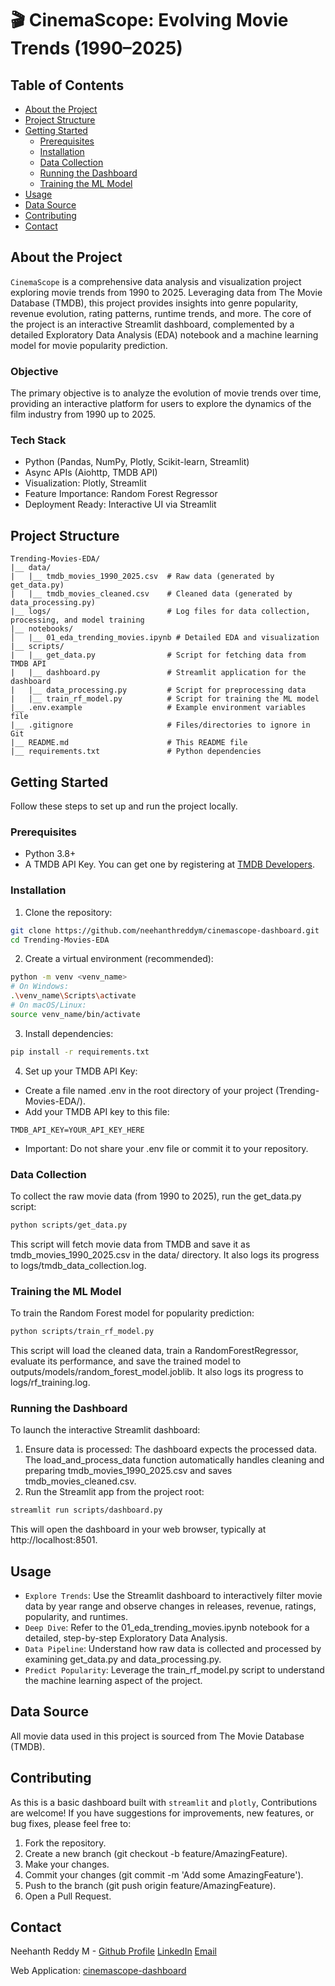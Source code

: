 # 🎬 CinemaScope: Evolving Movie Trends (1990–2025)

## Table of Contents
* [About the Project](#about-the-project)
* [Project Structure](#project-structure)
* [Getting Started](#getting-started)
    - [Prerequisites](#prerequisites)
    - [Installation](#installation)
    - [Data Collection](#data-collection)
    - [Running the Dashboard](#running-the-dashboard)
    - [Training the ML Model](#training-the-ml-model)
* [Usage](#usage)
* [Data Source](#data-source)
* [Contributing](#contributing)
* [Contact](#contact)

## About the Project
`CinemaScope` is a comprehensive data analysis and visualization project exploring movie trends from 1990 to 2025. Leveraging data from The Movie Database (TMDB), this project provides insights into genre popularity, revenue evolution, rating patterns, runtime trends, and more. The core of the project is an interactive Streamlit dashboard, complemented by a detailed Exploratory Data Analysis (EDA) notebook and a machine learning model for movie popularity prediction.

### Objective
The primary objective is to analyze the evolution of movie trends over time, providing an interactive platform for users to explore the dynamics of the film industry from 1990 up to 2025.

### Tech Stack
* Python (Pandas, NumPy, Plotly, Scikit-learn, Streamlit)
* Async APIs (Aiohttp, TMDB API)
* Visualization: Plotly, Streamlit
* Feature Importance: Random Forest Regressor
* Deployment Ready: Interactive UI via Streamlit

## Project Structure
```
Trending-Movies-EDA/
|__ data/
|   |__ tmdb_movies_1990_2025.csv  # Raw data (generated by get_data.py)
|   |__ tmdb_movies_cleaned.csv    # Cleaned data (generated by data_processing.py)
|__ logs/                          # Log files for data collection, processing, and model training
|__ notebooks/
│   |__ 01_eda_trending_movies.ipynb # Detailed EDA and visualization
|__ scripts/
|   |__ get_data.py                # Script for fetching data from TMDB API
|   |__ dashboard.py               # Streamlit application for the dashboard
|   |__ data_processing.py         # Script for preprocessing data
|   |__ train_rf_model.py          # Script for training the ML model
|__ .env.example                   # Example environment variables file
|__ .gitignore                     # Files/directories to ignore in Git
|__ README.md                      # This README file
|__ requirements.txt               # Python dependencies
```

## Getting Started
Follow these steps to set up and run the project locally.

### Prerequisites
* Python 3.8+
* A TMDB API Key. You can get one by registering at [TMDB Developers](https://www.themoviedb.org/documentation/api).

### Installation
1. Clone the repository:
```bash
git clone https://github.com/neehanthreddym/cinemascope-dashboard.git
cd Trending-Movies-EDA
```

2. Create a virtual environment (recommended):
```bash
python -m venv <venv_name>
# On Windows:
.\venv_name\Scripts\activate
# On macOS/Linux:
source venv_name/bin/activate
```

3. Install dependencies:
```bash
pip install -r requirements.txt
```

4. Set up your TMDB API Key:
* Create a file named .env in the root directory of your project (Trending-Movies-EDA/).
* Add your TMDB API key to this file:
```
TMDB_API_KEY=YOUR_API_KEY_HERE
```
* Important: Do not share your .env file or commit it to your repository.

### Data Collection
To collect the raw movie data (from 1990 to 2025), run the get_data.py script:
```bash
python scripts/get_data.py
```
This script will fetch movie data from TMDB and save it as tmdb_movies_1990_2025.csv in the data/ directory. It also logs its progress to logs/tmdb_data_collection.log.

### Training the ML Model
To train the Random Forest model for popularity prediction:
```bash
python scripts/train_rf_model.py
```
This script will load the cleaned data, train a RandomForestRegressor, evaluate its performance, and save the trained model to outputs/models/random_forest_model.joblib. It also logs its progress to logs/rf_training.log.

### Running the Dashboard
To launch the interactive Streamlit dashboard:
1. Ensure data is processed: The dashboard expects the processed data. The load_and_process_data function automatically handles cleaning and preparing tmdb_movies_1990_2025.csv and saves tmdb_movies_cleaned.csv.
2. Run the Streamlit app from the project root:
```bash
streamlit run scripts/dashboard.py
```
This will open the dashboard in your web browser, typically at http://localhost:8501.

## Usage
* `Explore Trends`: Use the Streamlit dashboard to interactively filter movie data by year range and observe changes in releases, revenue, ratings, popularity, and runtimes.
* `Deep Dive`: Refer to the 01_eda_trending_movies.ipynb notebook for a detailed, step-by-step Exploratory Data Analysis.
* `Data Pipeline`: Understand how raw data is collected and processed by examining get_data.py and data_processing.py.
* `Predict Popularity`: Leverage the train_rf_model.py script to understand the machine learning aspect of the project.

## Data Source
All movie data used in this project is sourced from The Movie Database (TMDB).

## Contributing
As this is a basic dashboard built with `streamlit` and `plotly`, Contributions are welcome! If you have suggestions for improvements, new features, or bug fixes, please feel free to:
1. Fork the repository.
2. Create a new branch (git checkout -b feature/AmazingFeature).
3. Make your changes.
4. Commit your changes (git commit -m 'Add some AmazingFeature').
5. Push to the branch (git push origin feature/AmazingFeature).
6. Open a Pull Request.

## Contact
Neehanth Reddy M - [Github Profile](https://github.com/neehanthreddym) [LinkedIn](https://www.linkedin.com/in/neehanthreddy/) [Email](mailto:neehanthreddym@gmail.com)

Web Application: [cinemascope-dashboard](https://cinemascope-trends.streamlit.app/)
